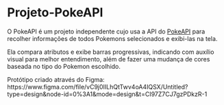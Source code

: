 # Projeto-PokeAPI

<p>O PokeAPI é um projeto independente cujo usa a API do <a href="https://pokeapi.co/">PokeAPI</a> para recolher informações de todos Pokemons selecionados e exibi-las na tela.</p>
<p>Ela compara atributos e exibe barras progressivas, indicando com auxílio visual para melhor entendimento, além de fazer uma mudança de cores baseada no tipo do Pokemon escolhido.</p>

<p>Protótipo criado através do Figma: https://www.figma.com/file/vC9j0IILhQtTwv4oA4IQSX/Untitled?type=design&node-id=0%3A1&mode=design&t=CI97Z7CJ7gzPDkzR-1</p>

